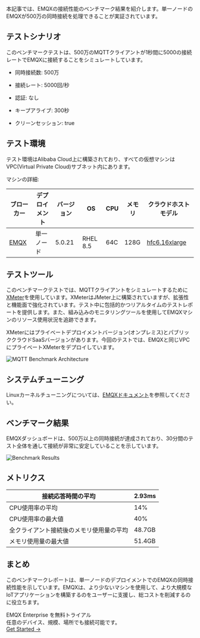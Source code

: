 本記事では、EMQXの接続性能のベンチマーク結果を紹介します。単一ノードのEMQXが500万の同時接続を処理できることが実証されています。

## テストシナリオ

このベンチマークテストは、500万のMQTTクライアントが1秒間に5000の接続レートでEMQXに接続することをシミュレートしています。

- 同時接続数: 500万

- 接続レート: 5000回/秒

- 認証: なし

- キープアライブ: 300秒

- クリーンセッション: true

## テスト環境

テスト環境はAlibaba Cloud上に構築されており、すべての仮想マシンはVPC(Virtual Private Cloud)サブネット内にあります。

マシンの詳細:

| ブローカー                        | デプロイメント | バージョン  | OS       | CPU | メモリ  | クラウドホストモデル                                                                                                                        |
| ---------------------------- | ------- | ------ | -------- | --- | ---- | --------------------------------------------------------------------------------------------------------------------------------- |
| [EMQX](https://www.emqx.io/) | 単一ノード   | 5.0.21 | RHEL 8.5 | 64C | 128G | [hfc6.16xlarge](https://www.alibabacloud.com/help/ja/ecs/user-guide/cpu-options-of-instance-families-with-high-clock-speeds#hfc6) |

## テストツール

このベンチマークテストでは、MQTTクライアントをシミュレートするために[XMeter](https://www.emqx.com/en/products/xmeter)を使用しています。XMeterはJMeter上に構築されていますが、拡張性と機能面で強化されています。テスト中に包括的かつリアルタイムのテストレポートを提供します。また、組み込みのモニタリングツールを使用してEMQXマシンのリソース使用状況を追跡できます。

XMeterにはプライベートデプロイメントバージョン(オンプレミス)とパブリッククラウドSaaSバージョンがあります。今回のテストでは、EMQXと同じVPCにプライベートXMeterをデプロイしています。

![MQTT Benchmark Architecture](https://assets.emqx.com/images/01563837a66a84243aea056c6958bb4c.png)

## システムチューニング

Linuxカーネルチューニングについては、[EMQXドキュメント](https://docs.emqx.com/en/emqx/v5.0/performance/tune.html)を参照してください。

## ベンチマーク結果

EMQXダッシュボードは、500万以上の同時接続が達成されており、30分間のテスト全体を通して接続が非常に安定していることを示しています。

![Benchmark Results](https://assets.emqx.com/images/ab44a93747aad0727714ce6a58897576.png)

## メトリクス

| 接続応答時間の平均            | 2.93ms |
| -------------------- | ------ |
| CPU使用率の平均            | 14%    |
| CPU使用率の最大値           | 40%    |
| 全クライアント接続後のメモリ使用量の平均 | 48.7GB |
| メモリ使用量の最大値           | 51.4GB |

## まとめ

このベンチマークレポートは、単一ノードのデプロイメントでのEMQXの同時接続性能を示しています。EMQXは、より少ないマシンを使用して、より大規模なIoTアプリケーションを構築するのをユーザーに支援し、総コストを削減するのに役立ちます。


<section class="promotion">
    <div>
        EMQX Enterprise を無料トライアル
      <div class="is-size-14 is-text-normal has-text-weight-normal">任意のデバイス、規模、場所でも接続可能です。</div>
    </div>
    <a href="https://www.emqx.com/ja/try?product=enterprise" class="button is-gradient px-5">Get Started →</a>
</section>
